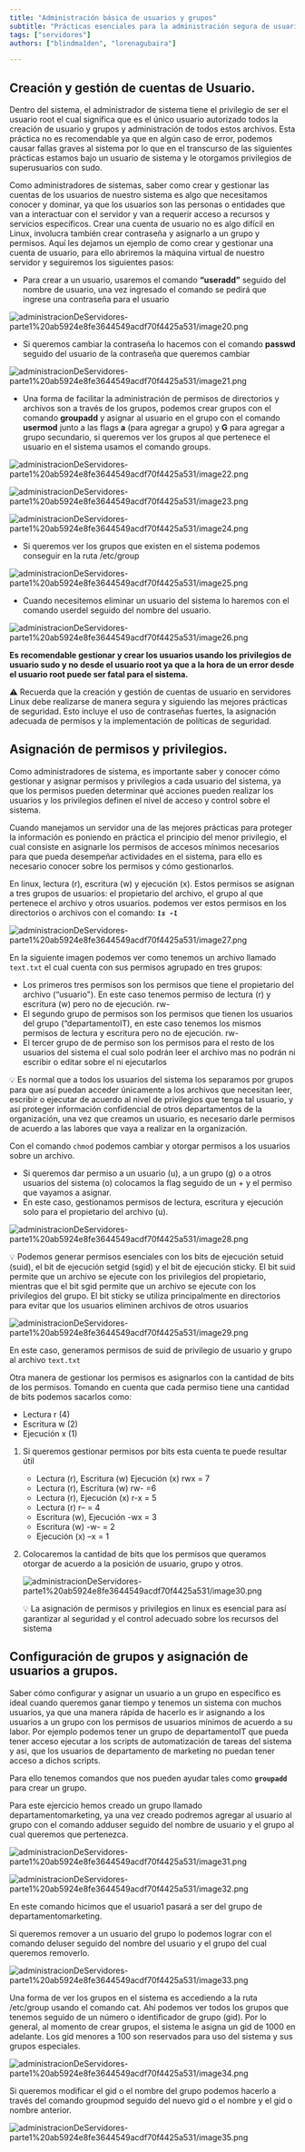 ```yaml
---
title: "Administración básica de usuarios y grupos"
subtitle: "Prácticas esenciales para la administración segura de usuarios y grupos en servidores Linux: Gestión eficiente y asignación adecuada de permisos."
tags: ["servidores"]
authors: ["blindma1den", "lorenagubaira"]

---
```


## **Creación y gestión de cuentas de Usuario.**

Dentro del sistema, el administrador de sistema tiene el privilegio de ser el usuario root el cual significa que es el único usuario autorizado todos la creación de usuario y grupos y administración de todos estos archivos. Esta práctica no es recomendable ya que en algún caso de error, podemos causar fallas graves al sistema por lo que en el transcurso de las siguientes prácticas estamos bajo un usuario de sistema y le otorgamos privilegios de superusuarios con sudo.

Como administradores de sistemas, saber como crear y gestionar las cuentas de los usuarios de nuestro sistema es algo que necesitamos conocer y dominar, ya que los usuarios son las personas o entidades que van a interactuar con el servidor y van a requerir acceso a recursos y servicios específicos. Crear una cuenta de usuario no es algo difícil en Linux, involucra también crear contraseña y asignarlo a un grupo y permisos. Aquí les dejamos un ejemplo de como crear y gestionar una cuenta de usuario, para ello abriremos la máquina virtual de nuestro servidor y seguiremos los siguientes pasos:

- Para crear a un usuario, usaremos el comando **“useradd”** seguido del nombre de usuario, una vez ingresado el comando se pedirá que ingrese una contraseña para el usuario

![administracionDeServidores-parte1%20ab5924e8fe3644549acdf70f4425a531/image20.png](administracionDeServidores-parte1%20ab5924e8fe3644549acdf70f4425a531/image20.png)

- Si queremos cambiar la contraseña lo hacemos con el comando **passwd** seguido del usuario de la contraseña que queremos cambiar

![administracionDeServidores-parte1%20ab5924e8fe3644549acdf70f4425a531/image21.png](administracionDeServidores-parte1%20ab5924e8fe3644549acdf70f4425a531/image21.png)

- Una forma de facilitar la administración de permisos de directorios y archivos son a través de los grupos, podemos crear grupos con el comando **groupadd** y asignar al usuario en el grupo con el comando **usermod** junto a las flags **a** (para agregar a grupo) y **G** para agregar a grupo secundario, si queremos ver los grupos al que pertenece el usuario en el sistema usamos el comando groups.

![administracionDeServidores-parte1%20ab5924e8fe3644549acdf70f4425a531/image22.png](administracionDeServidores-parte1%20ab5924e8fe3644549acdf70f4425a531/image22.png)

![administracionDeServidores-parte1%20ab5924e8fe3644549acdf70f4425a531/image23.png](administracionDeServidores-parte1%20ab5924e8fe3644549acdf70f4425a531/image23.png)

![administracionDeServidores-parte1%20ab5924e8fe3644549acdf70f4425a531/image24.png](administracionDeServidores-parte1%20ab5924e8fe3644549acdf70f4425a531/image24.png)

- Si queremos ver los grupos que existen en el sistema podemos conseguir en la ruta /etc/group

![administracionDeServidores-parte1%20ab5924e8fe3644549acdf70f4425a531/image25.png](administracionDeServidores-parte1%20ab5924e8fe3644549acdf70f4425a531/image25.png)

- Cuando necesitemos eliminar un usuario del sistema lo haremos con el comando userdel seguido del nombre del usuario.

![administracionDeServidores-parte1%20ab5924e8fe3644549acdf70f4425a531/image26.png](administracionDeServidores-parte1%20ab5924e8fe3644549acdf70f4425a531/image26.png)

**Es recomendable gestionar y crear los usuarios usando los privilegios de usuario sudo y no desde el usuario root ya que a la hora de un error desde el usuario root puede ser fatal para el sistema.**

<aside>
⚠️ Recuerda que la creación y gestión de cuentas de usuario en servidores Linux debe realizarse de manera segura y siguiendo las mejores prácticas de seguridad. Esto incluye el uso de contraseñas fuertes, la asignación adecuada de permisos y la implementación de políticas de seguridad.

</aside>

## **Asignación de permisos y privilegios.**

Como administradores de sistema, es importante saber y conocer cómo gestionar y asignar permisos y privilegios a cada usuario del sistema, ya que los permisos pueden determinar qué acciones pueden realizar los usuarios y los privilegios definen el nivel de acceso y control sobre el sistema.

Cuando manejamos un servidor una de las mejores prácticas para proteger la información es poniendo en práctica el principio del menor privilegio, el cual consiste en asignarle los permisos de accesos mínimos necesarios para que pueda desempeñar actividades en el sistema, para ello es necesario conocer sobre los permisos y cómo gestionarlos.

En linux, lectura (r), escritura (w) y ejecución (x). Estos permisos se asignan a tres grupos de usuarios: el propietario del archivo, el grupo al que pertenece el archivo y otros usuarios. podemos ver estos permisos en los directorios o archivos con el comando: ***`ls -l`***

![administracionDeServidores-parte1%20ab5924e8fe3644549acdf70f4425a531/image27.png](administracionDeServidores-parte1%20ab5924e8fe3644549acdf70f4425a531/image27.png)

En la siguiente imagen podemos ver como tenemos un archivo llamado `text.txt` el cual cuenta con sus permisos agrupado en tres grupos:

- Los primeros tres permisos son los permisos que tiene el propietario del archivo (“usuario"). En este caso tenemos permiso de lectura (r) y escritura (w) pero no de ejecución. rw-
- El segundo grupo de permisos son los permisos que tienen los usuarios del grupo (“departamentoIT), en este caso tenemos los mismos permisos de lectura y escritura pero no de ejecución. rw-
- El tercer grupo de de permiso son los permisos para el resto de los usuarios del sistema el cual solo podrán leer el archivo mas no podrán ni escribir o editar sobre el ni ejecutarlos

<aside>
💡 Es normal que a todos los usuarios del sistema los separamos por grupos para que así puedan acceder únicamente a los archivos que necesitan leer, escribir o ejecutar de acuerdo al nivel de privilegios que tenga tal usuario, y así proteger información confidencial de otros departamentos de la organización, una vez que creamos un usuario, es necesario darle permisos de acuerdo a las labores que vaya a realizar en la organización.

</aside>

Con el comando `chmod` podemos cambiar y otorgar permisos a los usuarios sobre un archivo.

- Si queremos dar permiso a un usuario (u), a un grupo (g) o a otros usuarios del sistema (o) colocamos la flag seguido de un + y el permiso que vayamos a asignar.
- En este caso, gestionamos permisos de lectura, escritura y ejecución solo para el propietario del archivo (u).

![administracionDeServidores-parte1%20ab5924e8fe3644549acdf70f4425a531/image28.png](administracionDeServidores-parte1%20ab5924e8fe3644549acdf70f4425a531/image28.png)

<aside>
💡 Podemos generar permisos esenciales con los bits de ejecución setuid (suid), el bit de ejecución setgid (sgid) y el bit de ejecución sticky. El bit suid permite que un archivo se ejecute con los privilegios del propietario, mientras que el bit sgid permite que un archivo se ejecute con los privilegios del grupo. El bit sticky se utiliza principalmente en directorios para evitar que los usuarios eliminen archivos de otros usuarios

</aside>

![administracionDeServidores-parte1%20ab5924e8fe3644549acdf70f4425a531/image29.png](administracionDeServidores-parte1%20ab5924e8fe3644549acdf70f4425a531/image29.png)

En este caso, generamos permisos de suid de privilegio de usuario y grupo al archivo `text.txt`

Otra manera de gestionar los permisos es asignarlos con la cantidad de bits de los permisos. Tomando en cuenta que cada permiso tiene una cantidad de bits podemos sacarlos como:      

- Lectura r (4)
- Escritura w (2)
- Ejecución x (1)
1. Si queremos gestionar permisos por bits esta cuenta te puede resultar útil
    - Lectura (r), Escritura (w) Ejecución (x) rwx = 7
    - Lectura (r), Escritura (w) rw- =6
    - Lectura (r), Ejecución (x) r-x = 5
    - Lectura (r) r– = 4
    - Escritura (w), Ejecución -wx = 3
    - Escritura (w) -w- = 2
    - Ejecución (x) –x = 1
2. Colocaremos la cantidad de bits que los permisos que queramos otorgar de acuerdo a la posición de usuario, grupo y otros.
    
    ![administracionDeServidores-parte1%20ab5924e8fe3644549acdf70f4425a531/image30.png](administracionDeServidores-parte1%20ab5924e8fe3644549acdf70f4425a531/image30.png)
    
    <aside>
    💡 La asignación de permisos y privilegios en linux es esencial para así garantizar al seguridad y el control adecuado sobre los recursos del sistema
    
    </aside>
    

## **Configuración de grupos y asignación de usuarios a grupos.**

Saber cómo configurar y asignar un usuario a un grupo en específico es ideal cuando queremos ganar tiempo y tenemos un sistema con muchos usuarios, ya que una manera rápida de hacerlo es ir asignando a los usuarios a un grupo con los permisos de usuarios mínimos de acuerdo a su labor. Por ejemplo podemos tener un grupo de departamentoIT que pueda tener acceso ejecutar a los scripts de automatización de tareas del sistema y asi, que los usuarios de departamento de marketing no puedan tener acceso a dichos scripts.

Para ello tenemos comandos que nos pueden ayudar tales como **`groupadd`** para crear un grupo.

Para este ejercicio hemos creado un grupo llamado departamentomarketing, ya una vez creado podremos agregar al usuario al grupo con el comando adduser seguido del nombre de usuario y el grupo al cual queremos que pertenezca.

![administracionDeServidores-parte1%20ab5924e8fe3644549acdf70f4425a531/image31.png](administracionDeServidores-parte1%20ab5924e8fe3644549acdf70f4425a531/image31.png)

![administracionDeServidores-parte1%20ab5924e8fe3644549acdf70f4425a531/image32.png](administracionDeServidores-parte1%20ab5924e8fe3644549acdf70f4425a531/image32.png)

En este comando hicimos que el usuario1 pasará a ser del grupo de departamentomarketing.

Si queremos remover a un usuario del grupo lo podemos lograr con el comando deluser seguido del nombre del usuario y el grupo del cual queremos removerlo.

![administracionDeServidores-parte1%20ab5924e8fe3644549acdf70f4425a531/image33.png](administracionDeServidores-parte1%20ab5924e8fe3644549acdf70f4425a531/image33.png)

Una forma de ver los grupos en el sistema es accediendo a la ruta /etc/group usando el comando cat. Ahí podemos ver todos los grupos que tenemos seguido de un número o identificador de grupo (gid). Por lo general, al momento de crear grupos, el sistema le asigna un gid de 1000 en adelante. Los gid menores a 100 son reservados para uso del sistema y sus grupos especiales.

![administracionDeServidores-parte1%20ab5924e8fe3644549acdf70f4425a531/image34.png](administracionDeServidores-parte1%20ab5924e8fe3644549acdf70f4425a531/image34.png)

Si queremos modificar el gid o el nombre del grupo podemos hacerlo a través del comando groupmod seguido del nuevo gid o el nombre y el gid o nombre anterior.

![administracionDeServidores-parte1%20ab5924e8fe3644549acdf70f4425a531/image35.png](administracionDeServidores-parte1%20ab5924e8fe3644549acdf70f4425a531/image35.png)
